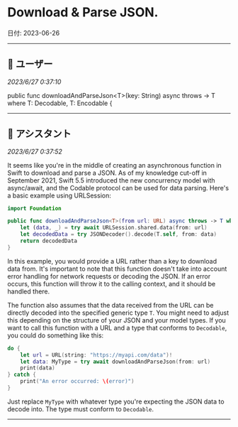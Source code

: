 # Download & Parse JSON.

日付: 2023-06-26

---

## 👤 ユーザー
*2023/6/27 0:37:10*

public func downloadAndParseJson&lt;T&gt;(key: String) async throws -&gt; T where T: Decodable, T: Encodable {

---

## 🤖 アシスタント
*2023/6/27 0:37:52*

It seems like you're in the middle of creating an asynchronous function in Swift to download and parse a JSON. As of my knowledge cut-off in September 2021, Swift 5.5 introduced the new concurrency model with async/await, and the Codable protocol can be used for data parsing. Here's a basic example using URLSession:

```swift
import Foundation

public func downloadAndParseJson<T>(from url: URL) async throws -> T where T: Decodable {
    let (data, _) = try await URLSession.shared.data(from: url)
    let decodedData = try JSONDecoder().decode(T.self, from: data)
    return decodedData
}
```

In this example, you would provide a URL rather than a key to download data from. It's important to note that this function doesn't take into account error handling for network requests or decoding the JSON. If an error occurs, this function will throw it to the calling context, and it should be handled there. 

The function also assumes that the data received from the URL can be directly decoded into the specified generic type `T`. You might need to adjust this depending on the structure of your JSON and your model types. If you want to call this function with a URL and a type that conforms to `Decodable`, you could do something like this:

```swift
do {
    let url = URL(string: "https://myapi.com/data")!
    let data: MyType = try await downloadAndParseJson(from: url)
    print(data)
} catch {
    print("An error occurred: \(error)")
}
```

Just replace `MyType` with whatever type you're expecting the JSON data to decode into. The type must conform to `Decodable`.

---
